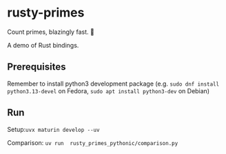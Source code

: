 # rusty-primes

Count primes, blazingly fast. 🚀

A demo of Rust bindings.

## Prerequisites

Remember to install python3 development package (e.g. `sudo dnf install python3.13-devel` on Fedora, `sudo apt install python3-dev` on Debian)


## Run

Setup:`uvx maturin develop --uv`

Comparison: `uv run  rusty_primes_pythonic/comparison.py`